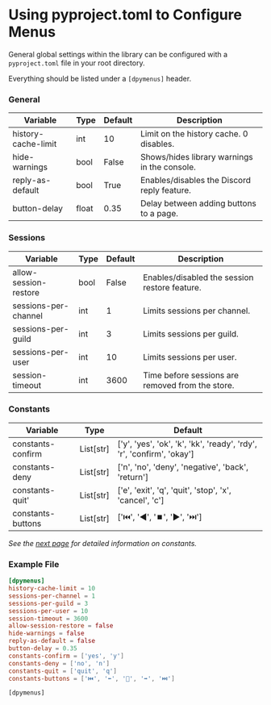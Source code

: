 # Using pyproject.toml to Configure Menus

General global settings within the library can be configured with a `pyproject.toml` file in your root directory.

Everything should be listed under a `[dpymenus]` header.

### General

| Variable | Type | Default | Description |
| -------- | ----------- | ---------- | ------- |
| history-cache-limit | int | 10 | Limit on the history cache. 0 disables. |
| hide-warnings | bool | False | Shows/hides library warnings in the console. |
| reply-as-default | bool | True | Enables/disables the Discord reply feature. |
| button-delay | float | 0.35 | Delay between adding buttons to a page. |

### Sessions

| Variable | Type | Default | Description |
| -------- | ----------- | ---------- | ------- |
| allow-session-restore | bool | False | Enables/disabled the session restore feature. |
| sessions-per-channel | int | 1 | Limits sessions per channel. |
| sessions-per-guild | int | 3 | Limits sessions per guild. |
| sessions-per-user | int | 10 | Limits sessions per user. |
| session-timeout | int | 3600 | Time before sessions are removed from the store. |

### Constants

| Variable | Type | Default |
| -------- | ----------- | ---------- |
| constants-confirm | List[str] | ['y', 'yes', 'ok', 'k', 'kk', 'ready', 'rdy', 'r', 'confirm', 'okay'] |
| constants-deny | List[str] | ['n', 'no', 'deny', 'negative', 'back', 'return'] |
| constants-quit' | List[str] | ['e', 'exit', 'q', 'quit', 'stop', 'x', 'cancel', 'c'] |
| constants-buttons | List[str] | ['⏮️', '◀️', '⏹️', '▶️', '⏭️'] |

*See the [next page](./constants.md) for detailed information on constants.*

### Example File

```toml
[dpymenus]
history-cache-limit = 10
sessions-per-channel = 1
sessions-per-guild = 3
sessions-per-user = 10
session-timeout = 3600
allow-session-restore = false
hide-warnings = false
reply-as-default = false
button-delay = 0.35
constants-confirm = ['yes', 'y']
constants-deny = ['no', 'n']
constants-quit = ['quit', 'q']
constants-buttons = ['⏮️', '⬅️️', '🛑', '➡️️', '⏭️'] 
```

```
[dpymenus]
```
